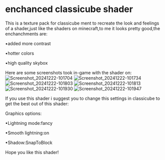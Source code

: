 # enchanced classicube shader
This is a texture pack for classicube ment to recreate the look and feelings of a shader,just like the shaders on minecraft,to me it looks pretty good,the enchanchments are:

•added more contrast

•hotter colors

•high quality skybox

Here are some screenshots took in-game with the shader on:
![Screenshot_20241222-101704](https://github.com/user-attachments/assets/93eda019-81b6-4b08-b84b-dfbc0d3655c6)
![Screenshot_20241222-101734](https://github.com/user-attachments/assets/51106cef-87fb-43df-b820-e4feaac60bde)
![Screenshot_20241222-101803](https://github.com/user-attachments/assets/639ca304-6ea2-4981-b08c-ad4f2b22794d)
![Screenshot_20241222-101813](https://github.com/user-attachments/assets/a34898a1-6496-4aa8-98c1-1739b72826d5)
![Screenshot_20241222-101930](https://github.com/user-attachments/assets/b84c0979-2410-41e2-9aab-1b0cb94ac5da)
![Screenshot_20241222-101947](https://github.com/user-attachments/assets/7e9fe57e-9cd3-4234-b20d-3af09f0d4a6c)

If you use this shader i suggest you to change this settings in classicube to get the best out of this shader:

Graphics options:

•Lightning mode:fancy

•Smooth lightning:on 

•Shadow:SnapToBlock

Hope you like this shader! 
